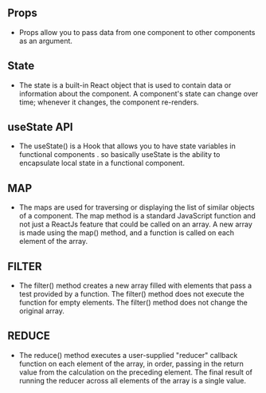 ## Props
- Props allow you to pass data from one component to other components as an argument.

## State
- The state is a built-in React object that is used to contain data or information about the component. A component's state can change over time; whenever it changes, the component re-renders.

## useState API
- The useState() is a Hook that allows you to have state variables in functional components . so basically useState is the ability to encapsulate local state in a functional component.

## MAP
- The maps are used for traversing or displaying the list of similar objects of a component. The map method is a standard JavaScript function and not just a ReactJs feature that could be called on an array. A new array is made using the map() method, and a function is called on each element of the array.


## FILTER
- The filter() method creates a new array filled with elements that pass a test provided by a function. The filter() method does not execute the function for empty elements. The filter() method does not change the original array.

## REDUCE
- The reduce() method executes a user-supplied "reducer" callback function on each element of the array, in order, passing in the return value from the calculation on the preceding element. The final result of running the reducer across all elements of the array is a single value.